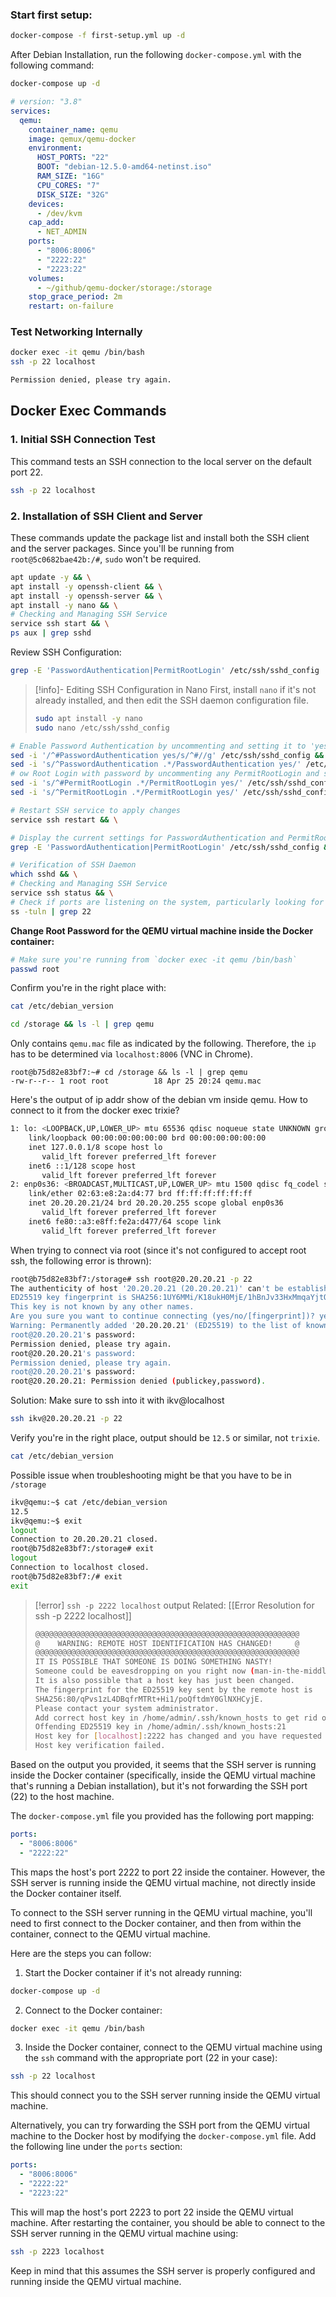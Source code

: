 ### Start first setup:
```bash
docker-compose -f first-setup.yml up -d
```


After Debian Installation, run the following `docker-compose.yml` with the following command:
```bash
docker-compose up -d
```

```yml
# version: "3.8"
services:
  qemu:
    container_name: qemu
    image: qemux/qemu-docker
    environment:
      HOST_PORTS: "22"
      BOOT: "debian-12.5.0-amd64-netinst.iso"
      RAM_SIZE: "16G"
      CPU_CORES: "7"
      DISK_SIZE: "32G"
    devices:
      - /dev/kvm
    cap_add:
      - NET_ADMIN
    ports:
      - "8006:8006"
      - "2222:22"
      - "2223:22"
    volumes:
      - ~/github/qemu-docker/storage:/storage
    stop_grace_period: 2m
    restart: on-failure
```

### Test Networking Internally

```bash
docker exec -it qemu /bin/bash
ssh -p 22 localhost
```

```bash
Permission denied, please try again.
```

## Docker Exec Commands

### 1. Initial SSH Connection Test
This command tests an SSH connection to the local server on the default port 22.
```bash
ssh -p 22 localhost
```

### 2. Installation of SSH Client and Server
These commands update the package list and install both the SSH client and the server packages.
Since you'll be running from `root@5c0682bae42b:/#`, `sudo` won't be required.
```bash
apt update -y && \
apt install -y openssh-client && \
apt install -y openssh-server && \
apt install -y nano && \
# Checking and Managing SSH Service
service ssh start && \
ps aux | grep sshd
```

Review SSH Configuration:
```bash
grep -E 'PasswordAuthentication|PermitRootLogin' /etc/ssh/sshd_config
```

> [!info]- Editing SSH Configuration in Nano
> First, install `nano` if it's not already installed, and then edit the SSH daemon configuration file.
> ```bash
> sudo apt install -y nano
> sudo nano /etc/ssh/sshd_config
> ```

```bash
# Enable Password Authentication by uncommenting and setting it to 'yes'
sed -i '/^#PasswordAuthentication yes/s/^#//g' /etc/ssh/sshd_config && \
sed -i 's/^PasswordAuthentication .*/PasswordAuthentication yes/' /etc/ssh/sshd_config && \
# ow Root Login with password by uncommenting any PermitRootLogin and setting it to 'yes'
sed -i 's/^#PermitRootLogin .*/PermitRootLogin yes/' /etc/ssh/sshd_config && \
sed -i 's/^PermitRootLogin .*/PermitRootLogin yes/' /etc/ssh/sshd_config && \

# Restart SSH service to apply changes
service ssh restart && \

# Display the current settings for PasswordAuthentication and PermitRootLogin
grep -E 'PasswordAuthentication|PermitRootLogin' /etc/ssh/sshd_config && \

# Verification of SSH Daemon
which sshd && \
# Checking and Managing SSH Service
service ssh status && \
# Check if ports are listening on the system, particularly looking for port 22.
ss -tuln | grep 22
```

**Change Root Password for the QEMU virtual machine inside the Docker container:**

```bash
# Make sure you're running from `docker exec -it qemu /bin/bash`
passwd root
```

Confirm you're in the right place with:
```bash
cat /etc/debian_version
```

```bash
cd /storage && ls -l | grep qemu
```

Only contains `qemu.mac` file as indicated by the following. Therefore, the `ip` has to be determined via `localhost:8006` (VNC in Chrome).

```
root@b75d82e83bf7:~# cd /storage && ls -l | grep qemu
-rw-r--r-- 1 root root          18 Apr 25 20:24 qemu.mac
```

Here's the output of ip addr show of the debian vm inside qemu. How to connect to it from the docker exec trixie?

```bash
1: lo: <LOOPBACK,UP,LOWER_UP> mtu 65536 qdisc noqueue state UNKNOWN group default qlen 1000
    link/loopback 00:00:00:00:00:00 brd 00:00:00:00:00:00
    inet 127.0.0.1/8 scope host lo
       valid_lft forever preferred_lft forever
    inet6 ::1/128 scope host 
       valid_lft forever preferred_lft forever
2: enp0s36: <BROADCAST,MULTICAST,UP,LOWER_UP> mtu 1500 qdisc fq_codel state UP group default qlen 1000
    link/ether 02:63:e8:2a:d4:77 brd ff:ff:ff:ff:ff:ff
    inet 20.20.20.21/24 brd 20.20.20.255 scope global enp0s36
       valid_lft forever preferred_lft forever
    inet6 fe80::a3:e8ff:fe2a:d477/64 scope link 
       valid_lft forever preferred_lft forever
```

When trying to connect via root (since it's not configured to accept root ssh, the following error is thrown):
```bash
root@b75d82e83bf7:/storage# ssh root@20.20.20.21 -p 22
The authenticity of host '20.20.20.21 (20.20.20.21)' can't be established.
ED25519 key fingerprint is SHA256:1UY6MMi/K18ukH0MjE/1hBnJv33HxMmqaYjtOrJ7Tdg.
This key is not known by any other names.
Are you sure you want to continue connecting (yes/no/[fingerprint])? yes
Warning: Permanently added '20.20.20.21' (ED25519) to the list of known hosts.
root@20.20.20.21's password: 
Permission denied, please try again.
root@20.20.20.21's password: 
Permission denied, please try again.
root@20.20.20.21's password: 
root@20.20.20.21: Permission denied (publickey,password).
```

Solution:
Make sure to ssh into it with ikv@localhost
```bash
ssh ikv@20.20.20.21 -p 22
```

Verify you're in the right place, output should be `12.5` or similar, not `trixie`.
```bash
cat /etc/debian_version
```

Possible issue when troubleshooting might be that you have to be in `/storage`
```bash
ikv@qemu:~$ cat /etc/debian_version  
12.5  
ikv@qemu:~$ exit  
logout  
Connection to 20.20.20.21 closed.  
root@b75d82e83bf7:/storage# exit  
logout  
Connection to localhost closed.  
root@b75d82e83bf7:/# exit  
exit
```


> [!error] `ssh -p 2222 localhost` output
> Related: [[Error Resolution for ssh -p 2222 localhost]]
> ```bash
> @@@@@@@@@@@@@@@@@@@@@@@@@@@@@@@@@@@@@@@@@@@@@@@@@@@@@@@@@@@
> @    WARNING: REMOTE HOST IDENTIFICATION HAS CHANGED!     @
> @@@@@@@@@@@@@@@@@@@@@@@@@@@@@@@@@@@@@@@@@@@@@@@@@@@@@@@@@@@
> IT IS POSSIBLE THAT SOMEONE IS DOING SOMETHING NASTY!
> Someone could be eavesdropping on you right now (man-in-the-middle attack)!
> It is also possible that a host key has just been changed.
> The fingerprint for the ED25519 key sent by the remote host is
> SHA256:80/qPvs1zL4DBqfrMTRt+Hi1/poQftdmY0GlNXHCyjE.
> Please contact your system administrator.
> Add correct host key in /home/admin/.ssh/known_hosts to get rid of this message.
> Offending ED25519 key in /home/admin/.ssh/known_hosts:21
> Host key for [localhost]:2222 has changed and you have requested strict checking.
> Host key verification failed.
> ```

Based on the output you provided, it seems that the SSH server is running inside the Docker container (specifically, inside the QEMU virtual machine that's running a Debian installation), but it's not forwarding the SSH port (22) to the host machine.

The `docker-compose.yml` file you provided has the following port mapping:

```yaml
ports:
  - "8006:8006"
  - "2222:22"
```

This maps the host's port 2222 to port 22 inside the container. However, the SSH server is running inside the QEMU virtual machine, not directly inside the Docker container itself.

To connect to the SSH server running in the QEMU virtual machine, you'll need to first connect to the Docker container, and then from within the container, connect to the QEMU virtual machine.

Here are the steps you can follow:

1. Start the Docker container if it's not already running:

```bash
docker-compose up -d
```

2. Connect to the Docker container:

```bash
docker exec -it qemu /bin/bash
```

3. Inside the Docker container, connect to the QEMU virtual machine using the `ssh` command with the appropriate port (22 in your case):

```bash
ssh -p 22 localhost
```

This should connect you to the SSH server running inside the QEMU virtual machine.

Alternatively, you can try forwarding the SSH port from the QEMU virtual machine to the Docker host by modifying the `docker-compose.yml` file. Add the following line under the `ports` section:

```yaml
ports:
  - "8006:8006"
  - "2222:22"
  - "2223:22"
```

This will map the host's port 2223 to port 22 inside the QEMU virtual machine. After restarting the container, you should be able to connect to the SSH server running in the QEMU virtual machine using:

```bash
ssh -p 2223 localhost
```

Keep in mind that this assumes the SSH server is properly configured and running inside the QEMU virtual machine.
